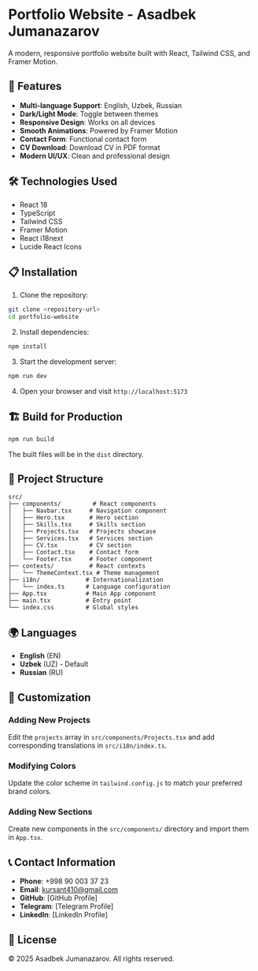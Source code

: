 # Portfolio Website - Asadbek Jumanazarov

A modern, responsive portfolio website built with React, Tailwind CSS, and Framer Motion.

## 🚀 Features

- **Multi-language Support**: English, Uzbek, Russian
- **Dark/Light Mode**: Toggle between themes
- **Responsive Design**: Works on all devices
- **Smooth Animations**: Powered by Framer Motion
- **Contact Form**: Functional contact form
- **CV Download**: Download CV in PDF format
- **Modern UI/UX**: Clean and professional design

## 🛠️ Technologies Used

- React 18
- TypeScript
- Tailwind CSS
- Framer Motion
- React i18next
- Lucide React Icons

## 📋 Installation

1. Clone the repository:
```bash
git clone <repository-url>
cd portfolio-website
```

2. Install dependencies:
```bash
npm install
```

3. Start the development server:
```bash
npm run dev
```

4. Open your browser and visit `http://localhost:5173`

## 🏗️ Build for Production

```bash
npm run build
```

The built files will be in the `dist` directory.

## 📁 Project Structure

```
src/
├── components/         # React components
│   ├── Navbar.tsx     # Navigation component
│   ├── Hero.tsx       # Hero section
│   ├── Skills.tsx     # Skills section
│   ├── Projects.tsx   # Projects showcase
│   ├── Services.tsx   # Services section
│   ├── CV.tsx         # CV section
│   ├── Contact.tsx    # Contact form
│   └── Footer.tsx     # Footer component
├── contexts/          # React contexts
│   └── ThemeContext.tsx # Theme management
├── i18n/             # Internationalization
│   └── index.ts      # Language configuration
├── App.tsx           # Main App component
├── main.tsx          # Entry point
└── index.css         # Global styles
```

## 🌍 Languages

- **English** (EN)
- **Uzbek** (UZ) - Default
- **Russian** (RU)

## 🎨 Customization

### Adding New Projects

Edit the `projects` array in `src/components/Projects.tsx` and add corresponding translations in `src/i18n/index.ts`.

### Modifying Colors

Update the color scheme in `tailwind.config.js` to match your preferred brand colors.

### Adding New Sections

Create new components in the `src/components/` directory and import them in `App.tsx`.

## 📞 Contact Information

- **Phone**: +998 90 003 37 23
- **Email**: kursant410@gmail.com
- **GitHub**: [GitHub Profile]
- **Telegram**: [Telegram Profile]
- **LinkedIn**: [LinkedIn Profile]

## 📄 License

© 2025 Asadbek Jumanazarov. All rights reserved.